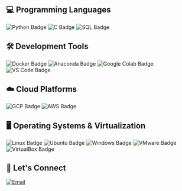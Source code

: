 
<!---
xoxorr/xoxorr is a ✨ special ✨ repository because its `README.md` (this file) appears on your GitHub profile.
You can click the Preview link to take a look at your changes.
--->


<h2>💻 Programming Languages</h2>
<div>
  <img src="https://img.shields.io/badge/Python-3776AB?style=for-the-badge&logo=python&logoColor=white" alt="Python Badge">
  <img src="https://img.shields.io/badge/C-A8B9CC?style=for-the-badge&logo=c&logoColor=white" alt="C Badge">
  <img src="https://img.shields.io/badge/SQL-4479A1?style=for-the-badge&logo=MySQL&logoColor=white" alt="SQL Badge">
</div>

<h2>🛠️ Development Tools</h2>
<div>
  <img src="https://img.shields.io/badge/Docker-2496ED?style=for-the-badge&logo=docker&logoColor=white" alt="Docker Badge">
  <img src="https://img.shields.io/badge/Anaconda-44A833?style=for-the-badge&logo=anaconda&logoColor=white" alt="Anaconda Badge">
  <img src="https://img.shields.io/badge/Colab-F9AB00?style=for-the-badge&logo=google-colab&logoColor=white" alt="Google Colab Badge">
  <img src="https://img.shields.io/badge/VScode-007ACC?style=for-the-badge&logo=visual-studio-code&logoColor=white" alt="VS Code Badge">
</div>

<h2>☁️ Cloud Platforms</h2>
<div>
  <img src="https://img.shields.io/badge/GCP-4285F4?style=for-the-badge&logo=google-cloud&logoColor=white" alt="GCP Badge">
  <img src="https://img.shields.io/badge/AWS-232F3E?style=for-the-badge&logo=amazon-aws&logoColor=white" alt="AWS Badge">
</div>

<h2>🖥️ Operating Systems & Virtualization</h2>
<div>
  <img src="https://img.shields.io/badge/Linux-FCC624?style=for-the-badge&logo=linux&logoColor=black" alt="Linux Badge">
  <img src="https://img.shields.io/badge/Ubuntu-E95420?style=for-the-badge&logo=ubuntu&logoColor=white" alt="Ubuntu Badge">
  <img src="https://img.shields.io/badge/Windows-0078D6?style=for-the-badge&logo=windows&logoColor=white" alt="Windows Badge">
  <img src="https://img.shields.io/badge/VMware-607078?style=for-the-badge&logo=vmware&logoColor=white" alt="VMware Badge">
  <img src="https://img.shields.io/badge/VirtualBox-183A61?style=for-the-badge&logo=virtualbox&logoColor=white" alt="VirtualBox Badge">
</div>



<h2>🔗 Let's Connect</h2>
<p>
  <a href="mailto:xoxor0610@gmail.com"><img src="https://img.shields.io/badge/Email-D14836?style=for-the-badge&logo=gmail&logoColor=white" alt="Email"></a>
</p>


